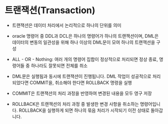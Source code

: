 # 트랜잭션(Transaction)
* 트랜잭션은 데이터 처리에서 논리적으로 하나의 단위를 의미
* oracle 명령어 중 DDL과 DCL은 하나의 명령어가 하나의 트랜잭션이며, DML은 데이터의 변동의 일관성을 위해 하나 이상의 DML문이 모여 하나의 트랜잭션을 구성
* ALL - OR - Nothing: 여러 개의 명령어 집합이 정상적으로 처리되면 정상 종료, 명령어들 중 하나라도 잘못되면 전체를 취소

* DML문은 실행됨과 동시에 트랜잭션이 진행됩니다. DML 작업이 성공적으로 처리되었다면 COMMIT을, 취소해야 한다면 ROLLBACK 명령을 실행
* COMMIT은 트랜잭션의 처리 과정을 반영하여 변경된 내용을 모두 영구 저장
* ROLLBACK은 트랜잭션의 처리 과정 중 발생한 변경 사항을 취소하는 명령어입니다. ROLLBACK을 실행하게 되면 하나의 묶음 처리가 시작되기 이전 상태로 돌아갑니다.